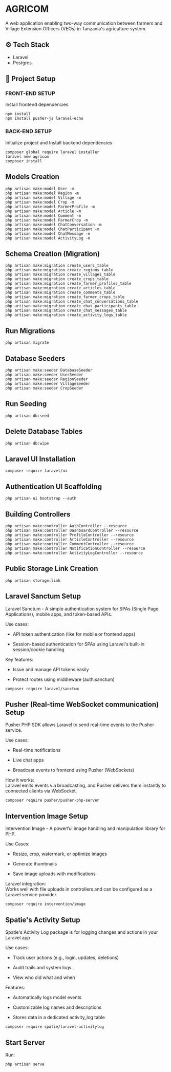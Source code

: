 # AGRICOM
A web application enabling two-way communication between farmers and Village Extension Officers (VEOs) in Tanzania's agriculture system.

## ⚙️ Tech Stack
+ Laravel
+ Postgres

## 🚀 Project Setup

### FRONT-END SETUP
Install frontend dependencies
```
npm install
npm install pusher-js laravel-echo
```

### BACK-END SETUP
Initialize project and Install backend dependencies
```
composer global require laravel installer
laravel new agricom
composer install
```

## Models Creation
```
php artisan make:model User -m
php artisan make:model Region -m
php artisan make:model Village -m
php artisan make:model Crop -m
php artisan make:model FarmerProfile -m
php artisan make:model Article -m
php artisan make:model Comment -m
php artisan make:model FarmerCrop -m
php artisan make:model ChatConversation -m
php artisan make:model ChatParticipant -m
php artisan make:model ChatMessage -m
php artisan make:model ActivityLog -m
```

## Schema Creation (Migration)
```
php artisan make:migration create_users_table
php artisan make:migration create_regions_table
php artisan make:migration create_villages_table
php artisan make:migration create_crops_table
php artisan make:migration create_farmer_profiles_table
php artisan make:migration create_articles_table
php artisan make:migration create_comments_table
php artisan make:migration create_farmer_crops_table
php artisan make:migration create_chat_conversations_table
php artisan make:migration create_chat_participants_table
php artisan make:migration create_chat_messages_table
php artisan make:migration create_activity_logs_table
```

## Run Migrations
```
php artisan migrate
```

## Database Seeders
```
php artisan make:seeder DatabaseSeeder
php artisan make:seeder UserSeeder
php artisan make:seeder RegionSeeder
php artisan make:seeder VillageSeeder
php artisan make:seeder CropSeeder
```

## Run Seeding
```
php artisan db:seed
```

## Delete Database Tables
```
php artisan db:wipe
```

## Laravel UI Installation
```
composer require laravel/ui
```

## Authentication UI Scaffolding
```
php artisan ui bootstrap --auth
```

## Building Controllers
```
php artisan make:controller AuthController --resource
php artisan make:controller DashboardController --resource
php artisan make:controller ProfileController --resource
php artisan make:controller ArticleController --resource
php artisan make:controller CommentController --resource
php artisan make:controller NotificationController --resource
php artisan make:controller ActivityLogController --resource
```

## Public Storage Link Creation
```
php artisan storage:link
```

## Laravel Sanctum Setup
Laravel Sanctum - A simple authentication system for SPAs (Single Page Applications), mobile apps, and token-based APIs.

Use cases:

+ API token authentication (like for mobile or frontend apps)

+ Session-based authentication for SPAs using Laravel's built-in session/cookie handling

Key features:

+ Issue and manage API tokens easily

+ Protect routes using middleware (auth:sanctum)

```
composer require laravel/sanctum
```

## Pusher (Real-time WebSocket communication) Setup
Pusher PHP SDK allows Laravel to send real-time events to the Pusher service.

Use cases:

+ Real-time notifications

+ Live chat apps

+ Broadcast events to frontend using Pusher (WebSockets)

How it works:
<br>
Laravel emits events via broadcasting, and Pusher delivers them instantly to connected clients via WebSocket.

```
composer require pusher/pusher-php-server
```

## Intervention Image Setup
Intervention Image - A powerful image handling and manipulation library for PHP.

Use Cases:
+ Resize, crop, watermark, or optimize images

+ Generate thumbnails

+ Save image uploads with modifications

Laravel integration:
<br>
Works well with file uploads in controllers and can be configured as a Laravel service provider.

```
composer require intervention/image
```

## Spatie's Activity Setup
Spatie's Activity Log package is for logging changes and actions in your Laravel app

Use cases:

+ Track user actions (e.g., login, updates, deletions)

+ Audit trails and system logs

+ View who did what and when

Features:

+ Automatically logs model events

+ Customizable log names and descriptions

+ Stores data in a dedicated activity_log table

```
composer require spatie/laravel-activitylog
```

## Start Server
Run:
```
php artisan serve
```